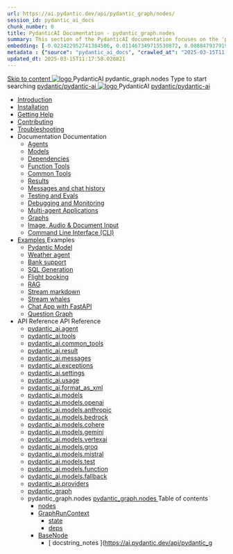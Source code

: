 ```yaml
---
url: https://ai.pydantic.dev/api/pydantic_graph/nodes/
session_id: pydantic_ai_docs
chunk_number: 0
title: PydanticAI Documentation - pydantic_graph.nodes
summary: This section of the PydanticAI documentation focuses on the 'pydantic_graph.nodes' API. It includes navigation links to various resources such as installation guides, getting help, contributing, and troubleshooting, as well as other related documentation topics like agents and models.
embedding: [-0.023422952741384506, 0.011467349715530872, 0.008847937919199467, -0.03507504612207413, 0.027474135160446167, 0.00338808074593544, -0.03811013326048851, 0.020110750570893288, -0.002048683585599065, 0.028107544407248497, 0.010510638356208801, -0.05014491453766823, 0.0050045945681631565, -0.03589320182800293, 0.02821311168372631, -0.018091756850481033, -0.021417155861854553, 0.008577419444918633, 0.015808843076229095, 0.05452599748969078, 0.052097927778959274, -0.0023307488299906254, 0.030799534171819687, 0.0221957229077816, 0.002475905232131481, 0.026893509551882744, 0.016970094293355942, 0.03367627039551735, 0.023568108677864075, -0.010668990202248096, 0.03114263154566288, -0.014014183543622494, -0.029110442847013474, 0.018170934170484543, 0.018804343417286873, -0.0035662271548062563, -0.00738977687433362, 0.01422531995922327, 0.0016173383919522166, 0.034890301525592804, 0.004645002540200949, -0.028424248099327087, 0.014555221423506737, 0.006875131744891405, -0.06355208158493042, -0.01517543476074934, 0.0011480546090751886, 0.03560288995504379, 0.006703583057969809, 0.00596460560336709, -0.07885947823524475, 0.004651600494980812, -0.026194119825959206, 0.013657891191542149, -0.05318000167608261, 0.011704878881573677, -0.027764447033405304, 0.014673985540866852, -0.00868298765271902, -0.030456436797976494, 0.03153851255774498, 0.012589012272655964, -0.007178640458732843, 0.08429624140262604, -0.037767037749290466, 0.01434408500790596, -0.060332249850034714, 0.013776655308902264, -0.052731335163116455, -0.028028367087244987, 0.05133255571126938, 0.053523097187280655, -0.036473825573921204, -0.04927397519350052, -0.001649503712542355, -0.03206635266542435, 0.04943232983350754, 0.07627305388450623, -0.024755751714110374, -0.042675960808992386, 0.017959797754883766, 0.05262576788663864, 0.0020899211522191763, -0.015320590697228909, -0.01422531995922327, -0.057165201753377914, -0.024439048022031784, -0.014172536320984364, -0.024597400799393654, -0.036737747490406036, -0.004786859732121229, -0.015901215374469757, -0.020321886986494064, 0.008900722488760948, 0.07395055145025253, 0.031327374279499054, 0.01741875894367695, 0.0020882717799395323, -0.027368566021323204, 0.005278411787003279, 0.019266203045845032, -0.04658198729157448, -0.05584559962153435, 0.015742864459753036, 0.028635384514927864, 0.006311001256108284, 0.010550226084887981, 0.013479745015501976, -0.009059074334800243, 0.001523316721431911, -0.10979097336530685, -0.01879114657640457, 0.0024033270310610533, 0.03795178234577179, -0.06012111157178879, -0.038083743304014206, -0.02077055163681507, 0.0056182099506258965, 0.03174964711070061, -0.028793737292289734, -0.030482828617095947, 0.0002055694058071822, 0.0057369740679860115, 0.021192824468016624, 0.030245300382375717, 0.01689091883599758, -0.006208732258528471, -0.010378677397966385, -0.03861158341169357, -0.0214039608836174, 0.005703983828425407, -0.019596105441451073, 0.012358082458376884, -0.03462638333439827, -0.02329099364578724, 0.002513843821361661, -0.042042553424835205, 0.0017385769169777632, -0.016297096386551857, 0.017497936263680458, 0.025244005024433136, -0.0531008243560791, 0.007033484056591988, 0.040379852056503296, -0.014014183543622494, 0.026576803997159004, -0.04645002633333206, 0.03869076073169708, -0.05275772884488106, 0.029664674773812294, 0.06376321613788605, 0.024135539308190346, -0.01537337526679039, -0.02322501316666603, -0.044417835772037506, -0.011625702492892742, 0.017458347603678703, 0.005120059475302696, 0.003487050998955965, -0.03869076073169708, -0.013169637881219387, 0.05017130449414253, -0.00758771738037467, -0.0013229020405560732, -0.015558118931949139, 0.005275113042443991, -0.07257816195487976, -0.02995498850941658, -0.03739754855632782, -0.05220349505543709, 0.004328297916799784, -0.05420929193496704, -0.03098427876830101, 0.02995498850941658, 0.015360179357230663, -0.00919103529304266, -0.03686970844864845, -0.002786011900752783, -0.014159340411424637, -0.011414566077291965, -0.0206121988594532, -0.0012321793474256992, -0.032145529985427856, -0.021984586492180824, -0.015346982516348362, 0.0005991822108626366, 0.007475551217794418, 0.00923062302172184, -0.021733861416578293, 0.028318680822849274, 0.021126843988895416, 0.02750052697956562, 0.033861011266708374, 0.015056670643389225, 0.02360769733786583, -0.033940188586711884, 0.06054338440299034, 0.014132948592305183, 0.008412469178438187, 0.02837146446108818, 0.0002818589564412832, 0.008861133828759193, 0.01164549682289362, 0.03043004497885704, 0.0013641396071761847, -0.03262058645486832, 0.022789543494582176, -0.021456744521856308, -0.00799679383635521, -0.02979663573205471, 0.027870016172528267, -0.06228526309132576, -0.00839927326887846, 0.0012115604477003217, 0.004282111767679453, 0.004447062034159899, -0.07004452496767044, 0.028793737292289734, 0.0015274405013769865, 0.027711663395166397, -0.029189618304371834, 0.05212431773543358, 0.03781982138752937, 0.013453352265059948, 0.009019486606121063, -0.00800339225679636, 0.01814454048871994, -0.04447061941027641, 0.01616513729095459, 0.04484010860323906, 0.0011233120458200574, -0.006357187405228615, 0.0007995969499461353, -0.028477033600211143, -0.015558118931949139, -0.054948270320892334, -0.0005748520488850772, -0.019688475877046585, 0.024373067542910576, -0.030245300382375717, -0.029110442847013474, -0.023832030594348907, 0.005802954081445932, 0.0428079217672348, 0.04101325944066048, 0.0022152834571897984, -0.01792020909488201, -0.027131037786602974, 0.015228218398988247, 0.05959327146410942, 0.05484269931912422, 0.008214528672397137, 0.008940310217440128, -0.005905223544687033, -0.010537030175328255, -0.026167728006839752, -0.008801751770079136, -0.001000424032099545, 0.004067676141858101, 0.012661591172218323, 0.01727360300719738, 0.030878709629178047, -0.01129580195993185, -0.03011334128677845, -0.018685579299926758, -0.024518223479390144, 0.0023967288434505463, 0.017946600914001465, -0.06075452268123627, -0.0737394168972969, 0.02726299874484539, 0.0217866450548172, 0.06830265372991562, -0.03510143980383873, -0.03130098432302475, 0.004311802797019482, 0.01054362766444683, 0.03494308888912201, 0.021034471690654755, -0.018527226522564888, 0.01307066809386015, 0.03227749094367027, 0.06824986636638641, 0.03613073006272316, -0.019794045016169548, 0.027711663395166397, -0.0033221004996448755, 0.0024297190830111504, 0.0033171521499753, -0.013275206089019775, 0.039350561797618866, 0.009322995319962502, 0.03977283462882042, -0.025375965982675552, 0.025217613205313683, -0.046793121844530106, 0.05690127983689308, 0.012767159380018711, 0.04724178835749626, -0.03198717534542084, 0.02591700293123722, -0.01196879893541336, 0.00412375945597887, -0.01871197111904621, 0.006515539716929197, 0.006733274087309837, -0.005826047156006098, -0.009138250723481178, 0.04507763683795929, -0.021364372223615646, -0.018514029681682587, 0.01799938455224037, -0.023396560922265053, -0.023818833753466606, -0.031010670587420464, 0.0005443362169899046, 0.08603811264038086, -0.018184129148721695, 0.015043473802506924, -0.02162829227745533, -0.053127218037843704, -0.06360486149787903, 0.06756367534399033, 0.03262058645486832, -0.04328297823667526, 0.0030763244722038507, 0.016521429643034935, 0.008168342523276806, 0.006941111758351326, -0.005700685083866119, 0.026286492124199867, -0.03446802869439125, -0.00299219973385334, 0.042675960808992386, -0.0021954895928502083, -0.03504865616559982, -0.008900722488760948, 0.05080471560359001, -0.021179627627134323, 0.03209274634718895, -0.04272874444723129, -0.050435226410627365, -0.021456744521856308, -0.0340721495449543, -0.02971746027469635, 0.03510143980383873, -0.011210027150809765, 0.038532406091690063, -0.02194499783217907, 0.015888020396232605, 0.0007740296423435211, -0.014264908619225025, 0.0221825260668993, 0.025415554642677307, -0.01855361834168434, -0.003876333823427558, 0.008603811264038086, -0.020876118913292885, -0.009164642542600632, 0.03536536172032356, -0.06550509482622147, -0.02496688812971115, -0.009448357857763767, -0.0014383672969415784, -0.017326386645436287, -0.016059568151831627, -0.03159129619598389, 0.012470248155295849, 0.03504865616559982, 0.004585620481520891, 0.035312578082084656, 0.012034779414534569, 0.001378160435706377, -0.02075735479593277, -0.010537030175328255, -0.03892828896641731, -0.03380822762846947, -0.027632486075162888, 0.0024956990964710712, 0.04462897405028343, 0.006528735626488924, -0.008300302550196648, 0.020717767998576164, 0.018566813319921494, 0.030720358714461327, -0.007356786634773016, -0.01632348820567131, 0.011262811720371246, -0.0038268486969172955, 0.05568724498152733, 0.028872912749648094, -0.030086947605013847, -0.00799679383635521, 0.0010573319159448147, 0.01933218352496624, 0.006119658704847097, -0.005390578415244818, -0.0033039560075849295, 0.0673525407910347, 0.018487637862563133, -0.00903928093612194, 0.00033237499883398414, -0.02797558344900608, 0.014792749658226967, -0.010385275818407536, 0.011566320434212685, 0.06281310319900513, 0.03264697641134262, -0.007402972783893347, -0.014990690164268017, 0.027843622490763664, 0.0028717860113829374, -0.013710674829781055, -0.04090769216418266, -0.017788248136639595, -0.0506991483271122, 0.01910785213112831, 0.015835236757993698, -0.014304496347904205, 0.03388740494847298, -0.007231424562633038, -0.06149350106716156, -0.04088130220770836, -0.013618302531540394, -0.06466054916381836, 0.04779602214694023, 0.06212690845131874, -0.025639886036515236, 0.013842635788023472, -0.047030650079250336, 0.030139733105897903, 0.05061997100710869, 0.039640873670578, 0.00115382787771523, 0.049485113471746445, -0.024293892085552216, 0.00677616149187088, 0.022327682003378868, -0.002630958566442132, 0.0023208516649901867, 0.027078254148364067, -0.06634964048862457, -0.01557131577283144, 0.006132855080068111, -0.017339583486318588, -0.03771425411105156, 0.007178640458732843, -0.05563446134328842, -0.02637886442244053, -0.026405256241559982, 0.005021089222282171, 0.0099102184176445, -0.028160328045487404, 0.009375778958201408, -0.03679053112864494, -0.028872912749648094, 0.06619128584861755, 0.017722267657518387, 0.05006573721766472, -0.006954307667911053, 0.03354430943727493, 0.02528359368443489, -0.042438432574272156, 0.03581402450799942, -0.02805475890636444, -0.004941913299262524, -0.0017072363989427686, -0.0037443735636770725, 0.023568108677864075, 0.022222114726901054, 0.052256278693675995, -0.04032706841826439, -0.023040268570184708, -0.03380822762846947, 0.003036736510694027, -0.014172536320984364, 0.004031387157738209, 0.034441638737916946, 0.0016148642171174288, 0.01649503782391548, -0.002277964726090431, -0.02148313634097576, 0.006202134303748608, 0.003559629200026393, 0.040300674736499786, 0.05127977207303047, 0.013011286035180092, -0.013657891191542149, -0.00019134243484586477, 0.023990383371710777, -0.034204110503196716, 0.0027695167809724808, 0.03818931058049202, -0.015742864459753036, 0.027315782383084297, 0.02377924695611, -0.05737634003162384, -0.012285503558814526, -0.010913116857409477, -0.027289390563964844, -0.012424062006175518, -0.007264414336532354, -0.027051862329244614, 0.04127718135714531, 0.0013179534580558538, -0.060490600764751434, 0.01893630251288414, 0.009507739916443825, -0.001640431466512382, 0.04270235449075699, -0.046397242695093155, 0.0037146825343370438, 0.005895326379686594, 0.023343777284026146, 0.018038973212242126, 0.041488319635391235, 0.008927114307880402, 0.013255411759018898, -0.006413270719349384, -0.006660696119070053, 0.01561090350151062, -0.0257454551756382, 0.006954307667911053, -0.01759030856192112, 0.008729173801839352, -0.013466548174619675, -0.005661096889525652, -0.029691068455576897, -0.0018886817852035165, -0.004206234589219093, 0.017788248136639595, -0.0033204511273652315, 0.030139733105897903, 0.004641703329980373, -0.06186299026012421, 0.0116850845515728, 0.01989961415529251, -0.00844545941799879, -0.02131158858537674, -0.005070574581623077, -0.012786952778697014, 0.020110750570893288, -0.03615712374448776, 0.004272214602679014, -0.009507739916443825, 0.0022400261368602514, 0.017062466591596603, -0.01592760905623436, 0.001568678067997098, 0.0356556735932827, 0.06524117290973663, -0.019068263471126556, 0.01355232298374176, -0.03742394223809242, -0.001315479283221066, 0.017168035730719566, -0.02029549330472946, -0.023673677816987038, 0.03145933523774147, 0.014410064555704594, -0.00878855586051941, -0.014713573269546032, 0.035470928996801376, 0.038769934326410294, -0.011005489155650139, 0.06587458401918411, 0.032910898327827454, -0.018038973212242126, -0.029849419370293617, -0.018883518874645233, -0.0011101160198450089, -0.0001359809684799984, 0.0030317879281938076, -0.014238516800105572, 0.0007365033961832523, -0.018250109627842903, -0.017220819368958473, -0.005021089222282171, -0.021364372223615646, -0.0110978614538908, -0.030482828617095947, -0.03388740494847298, 0.018012581393122673, 0.0017517729429528117, -0.03921860083937645, 0.025138437747955322, -0.01252303272485733, 0.004272214602679014, 0.008709379471838474, -0.013869027607142925, 0.02360769733786583, -0.019068263471126556, -0.011619104072451591, -0.015901215374469757, -0.016838135197758675, -0.021575508639216423, 0.031010670587420464, -0.029691068455576897, -0.047030650079250336, 0.03969365730881691, 0.0005880480748601258, -0.017709072679281235, -0.010979097336530685, 0.043151017278432846, -0.00011206316412426531, 0.0010383626213297248, -0.0072182281874120235, 0.005380681250244379, -0.02392440289258957, 0.015544923022389412, -0.029849419370293617, 0.001990951132029295, -0.004707683809101582, -0.03995757922530174, 0.003252821508795023, 0.04143553599715233, -0.04328297823667526, 0.016455449163913727, 0.052968863397836685, -0.05753469094634056, 0.011440957896411419, 0.01855361834168434, -0.004179842304438353, 0.002814053324982524, -0.02289511263370514, 0.015109454281628132, -0.011157243512570858, -0.026048963889479637, -0.0225784070789814, -0.017709072679281235, -0.03792538866400719, 0.02637886442244053, 0.03383462131023407, 0.012496639974415302, -0.03174964711070061, 0.010028982535004616, -0.010121354833245277, -0.03196078538894653, 0.005595116876065731, -0.025930199772119522, 0.008458655327558517, 0.02447863481938839, -0.021905409172177315, -0.029268793761730194, 0.025798238813877106, -0.04191059246659279, -0.012542826123535633, 0.008748968131840229, 0.019675280898809433, -0.00677616149187088, 0.0005641302559524775, 0.01972806453704834, 0.01477955374866724, -0.002263119211420417, -0.010985694825649261, -0.0108933225274086, -0.015254611149430275, -0.034520816057920456, -0.015544923022389412, 0.012687982991337776, -0.041646670550107956, 0.026919901371002197, 0.02599617838859558, -0.029902204871177673, -0.0483238622546196, 0.013334588147699833, 0.03536536172032356, 0.04784880578517914, -0.0005571198998950422, 0.018751557916402817, -0.015320590697228909, 0.04090769216418266, 0.030720358714461327, 0.029031265527009964, 0.008069372735917568, -0.013492940925061703, 0.011302399449050426, -0.04056459665298462, -0.013671087101101875, 0.030086947605013847, -0.006264815106987953, 0.0017451749881729484, -0.07088907063007355, 0.06318259239196777, 0.08978579193353653, -0.014159340411424637, 0.007238022517412901, 0.019226616248488426, 0.02107406035065651, 0.026603195816278458, 0.015109454281628132, -0.014885121956467628, 0.016336685046553612, -0.016033176332712173, 0.009250417351722717, -0.0027035365346819162, -0.01877795159816742, 0.041884198784828186, -0.01124961581081152, -0.10192613303661346, -0.03354430943727493, -0.005416970234364271, -0.016930505633354187, 0.015795648097991943, -0.015637295320630074, 0.0006070173694752157, 0.008748968131840229, 0.011355184018611908, 0.031195415183901787, -0.05061997100710869, -0.010339089669287205, 0.020427454262971878, -0.03581402450799942, 0.01687772199511528, -0.016692977398633957, 0.0026392058935016394, 0.014198928140103817, 0.012008387595415115, -0.004522939212620258, -0.02552112191915512, -0.03296368196606636, 0.02154911682009697, -0.001684968126937747, 0.005806253291666508, -0.006165844853967428, -0.012866129167377949, -0.006099864840507507, 0.011671888642013073, -0.01378985121846199, -0.008458655327558517, -0.014528828673064709, -0.0005661921459250152, -0.00225652102380991, -0.005360887385904789, 0.011315595358610153, -0.002865188056603074, -0.054789915680885315, 0.029295187443494797, -0.03845323249697685, 0.005354288965463638, -0.027368566021323204, 0.002729928819462657, -0.011467349715530872, -0.028477033600211143, -0.03074675053358078, -0.04716261103749275, -0.0016462047351524234, 0.02639205940067768, -0.006607912015169859, -0.004427268169820309, -0.01157291792333126, 0.009949807077646255, -0.01949053630232811, -0.03789899870753288, 0.023911206051707268, 0.004760467913001776, 0.001333623775281012, 0.005832645110785961, -0.01129580195993185, 0.01600678451359272, -0.02077055163681507, -0.0033666370436549187, -0.03335956484079361, 0.03106345422565937, 0.018408462405204773, -0.0103060994297266, 0.005967904347926378, 0.00021113647380843759, -0.023660480976104736, 0.009936610236763954, -0.014212124049663544, -0.005192637909203768, 0.012925511226058006, 0.024505028501152992, 0.015149042010307312, -0.02289511263370514, 0.023436149582266808, -0.06244361400604248, 0.009151446633040905, -0.0035761240869760513, -0.0048726340755820274, 0.004536135122179985, 0.011440957896411419, -0.012932109646499157, 0.01497749425470829, 0.002965807681903243, 0.009732072241604328, -0.03481112793087959, -0.04217451065778732, -0.01359191071242094, -0.06703583151102066, -0.009184436872601509, 0.010932911187410355, -0.005261917132884264, 0.019147438928484917, -0.034204110503196716, 0.005050780717283487, -0.11063551902770996, 7.025855302345008e-05, 0.011513535864651203, -0.005374083295464516, 0.05521218851208687, -0.03481112793087959, 0.026590000838041306, 0.010286305099725723, 0.026735156774520874, -0.026893509551882744, 0.0049880994483828545, 0.011427761986851692, -0.04098686948418617, -0.01654782146215439, 0.02425430342555046, -0.020493434742093086, 0.047584883868694305, -0.00657822098582983, 0.02987581118941307, -0.008108960464596748, -0.016363076865673065, 0.01458161324262619, -0.01394820399582386, 0.04191059246659279, -0.009784855879843235, 0.0023934298660606146, 0.0003496948047541082, 0.024373067542910576, 0.027949191629886627, 0.03663218021392822, -0.02044065110385418, -0.04618610441684723, -0.04344132915139198, 0.03842683881521225, -0.013380774296820164, 0.04447061941027641, 0.003625609213486314, 0.023832030594348907, 0.015650492161512375, 0.008353087119758129, 0.02519122138619423, -0.0257454551756382, -0.0016824938356876373, 0.01600678451359272, 0.012509836815297604, 0.015954000875353813, -0.020480237901210785, -0.0030185917858034372, -0.010385275818407536, 0.010635999962687492, 0.01608595997095108, 0.02821311168372631, -0.006146050989627838, 0.0027183822821825743, 0.047189004719257355, 0.024848124012351036, -0.049326758831739426, -0.010603009723126888, -0.0012016635155305266, 0.012054573744535446, 0.006449559703469276, 0.007092866115272045, -0.0012239317875355482, -0.015505335293710232, -0.02908405102789402, -0.016415860503911972, -0.022947896271944046, 0.00453943433240056, -0.006624407134950161, -0.0026375565212219954, -0.014132948592305183, 0.02305346354842186, -0.002433018060401082, -0.03193439170718193, -0.002353841904550791, 0.03233027458190918, -0.013288401998579502, -0.016059568151831627, 0.011203429661691189, -0.03364987671375275, 0.02734217420220375, -0.0221825260668993, -0.019688475877046585, 0.029691068455576897, -0.0014350683195516467, -0.007831843569874763, 0.002904776018112898, -0.01567688398063183, 0.004090769216418266, -0.0053377943113446236, 0.006739872507750988, -0.022842327132821083, -0.005809552036225796, 0.016917310655117035, -0.029031265527009964, -0.0017187829362228513, 0.010860332287847996, 0.020071161910891533, 0.02281593531370163, -0.005314701236784458, 0.031432945281267166, 0.027394957840442657, 0.002891580108553171, 0.0332803875207901, -0.03288450837135315, 0.041884198784828186, 0.0014853781322017312, -0.03998396918177605, -0.028107544407248497, 0.027843622490763664, 0.009778258390724659, 0.021654685959219933, -0.008023186586797237, -0.028740953654050827, -0.04761127755045891, -0.005928316619247198, 0.04557908698916435, -0.000955062685534358, -0.05159647762775421, -0.02036147378385067, 0.007858236320316792, -0.017735464498400688, 0.0014474395429715514, 0.053839802742004395, 0.003272615373134613, 0.010576617904007435, -0.0044602579437196255, 0.00360581511631608, -0.013499538414180279, 0.00931639689952135, 0.0107019804418087, 0.00522892689332366, -0.04325658455491066, 0.045209597796201706, -0.013565518893301487, 0.0014680583262816072, 0.04684590548276901, -0.03436246141791344, 0.008056175895035267, 0.008122156374156475, 0.016270704567432404, -0.019952397793531418, 0.0005917594535276294, -0.006835543550550938, -0.045130424201488495, 0.017484739422798157, 0.0007472251891158521, -0.01632348820567131, 0.007079670205712318, -0.02036147378385067, 0.01711525022983551, -0.0072974045760929585, -0.0064858486875891685, 0.025732258334755898, 0.00721163023263216, 0.018329285085201263, -0.0050870697014033794, -0.034995872527360916, -0.02306666038930416, 0.017735464498400688, -0.021839430555701256, 0.025692669674754143, 0.0027893108781427145, -0.021984586492180824, -0.018368873745203018, -0.00903268251568079, -0.01694370247423649, -0.009151446633040905, -0.03668496385216713, -0.001450738520361483, -0.012199729681015015, 0.027790838852524757, 0.03219831362366676, 0.06138793006539345, 0.024623792618513107, 0.09295283257961273, 0.05133255571126938, 0.007924215868115425, -0.036579396575689316, 0.0016346581978723407, -0.009059074334800243, -0.033412348479032516, 0.023251404985785484, 0.011704878881573677, 0.04404834657907486, -0.005552229471504688, -0.0009633101872168481, 0.02805475890636444, -0.018263306468725204, 0.033729054033756256, 0.03718641400337219, 0.009092064574360847, -0.007343590725213289, 0.039640873670578, 0.01315644197165966, 0.007020288147032261, 0.009454955346882343, 0.008557625114917755, -0.0038895297329872847, 0.004918820224702358, 0.013605106621980667, 0.028661776334047318, 0.01311685424298048, -0.02401677519083023, 0.03481112793087959, 0.023752853274345398, -0.004549331497400999, -0.019820436835289, 0.01996559277176857, 0.02344934456050396, 0.013895419426262379, 0.0017748660175129771, -0.007944010198116302, -0.0038235497195273638, -0.018263306468725204, 0.02164148911833763, -0.00011690858082147315, -0.014528828673064709, -0.0036849912721663713, 0.005911821499466896, -0.02987581118941307, -0.02172066457569599, 0.0003478391154203564, 0.023119444027543068, -0.011223223991692066, 0.016521429643034935, 0.0024742556270211935, 0.028477033600211143, -0.002929518697783351, -0.00463510537520051, -0.01414614450186491, 0.019820436835289, -0.02566627785563469, 0.0016791948582977057, 0.03423050045967102, -0.002243325114250183, 0.036236297339200974, 0.013479745015501976, 0.01402737945318222, -0.0007773286197334528, -0.029347971081733704, 0.005941512528806925, 0.0016692978097125888, -0.030931495130062103, 0.004968305118381977, 0.014858730137348175, 0.006429765839129686, 0.0420161597430706, -0.00045320115168578923, -0.025415554642677307, -0.020018378272652626, 0.013882223516702652, 0.025098849087953568, -0.0210080798715353, -0.012773756869137287, -0.009652895852923393, 0.03494308888912201, -0.0008692884584888816, -0.00369488843716681, 0.013097059912979603, 0.010807548649609089, 0.0428079217672348, 0.0037806625477969646, -0.01665339060127735, -0.003919220995157957, -0.011546526104211807, 0.00421943049877882, 0.0026375565212219954, 0.022050566971302032, 0.02757970243692398, -0.04959068074822426, 0.04391638934612274, 0.0001676308165770024, 0.010398471727967262, -0.03781982138752937, -0.020862923935055733, -0.01974126137793064, -0.037529509514570236, -0.0033600390888750553, -0.01776185631752014, -0.023185424506664276, -0.006875131744891405, -0.004981501493602991, 0.008814947679638863, -0.00517284357920289, -0.022763151675462723, -0.012879325076937675, -0.05101585388183594, -0.013578714802861214, 0.014119751751422882, 0.004859438166022301, -0.003323750104755163, 0.005779861006885767, -0.007759265601634979, 0.0023571408819407225, 0.004961707163602114, 0.012476846575737, 0.0037542704958468676, 0.012793551199138165, -0.03892828896641731, 0.01743195578455925, 0.007680089678615332, 0.0017732165288180113, 0.025481533259153366, 0.0072182281874120235, 0.002974055241793394, 0.005542332772165537, -0.09010249376296997, 0.019609300419688225, 0.0112892035394907, -0.0002633020339999348, -0.032462235540151596, -0.013539127074182034, 0.00967269018292427, 0.016758957877755165, 0.026880312711000443, -0.04067016392946243, -0.02187901735305786, -0.0340721495449543, 0.00495510920882225, 0.011078067123889923, 0.020955296233296394, 0.007818647660315037, 0.003244573948904872, 0.003318801522254944, -0.01941136084496975, 0.011460752226412296, -0.008293705061078072, 0.01687772199511528, -0.012945305556058884, 0.0029212711378932, 0.029110442847013474, -0.013473146595060825, 0.052652161568403244, -0.03299007564783096, 0.014172536320984364, -0.045684654265642166, -0.005885429214686155, -0.02107406035065651, -0.035207007080316544, -0.0004767065984196961, -0.002370336791500449, -0.01462120097130537, -0.01671936921775341, 0.031406551599502563, -0.015135846100747585, 0.017867425456643105, 0.001009496278129518, -0.012806747108697891, 0.0038268486969172955, 0.08408510684967041, -0.004453659988939762, -0.03631547465920448, 0.028107544407248497, 0.0038796328008174896, 0.021377569064497948, -0.002830548444762826, 0.010596412234008312, 0.006146050989627838, -0.021140040829777718, -0.02860899269580841, 0.027447743341326714, 0.00758771738037467, -0.0010169190354645252, -0.0011653744149953127, -0.01830289326608181, 0.00429530767723918, 0.006248319987207651, 0.01458161324262619, 0.005895326379686594, 0.02321181632578373, 0.054156508296728134, -0.025006476789712906, -0.00795720610767603, 0.014766357839107513, -0.0067827594466507435, 0.025098849087953568, -0.007336992770433426, 0.010246717371046543, 0.020585807040333748, 0.001207436784170568, -0.05790418013930321, -0.017880620434880257, -0.0006618633633479476, -0.039588090032339096, 0.018989088013768196, 0.003427668707445264, -0.012542826123535633, -0.007501943036913872, 0.018236912786960602, 0.03679053112864494, 0.010372079908847809, -0.013763459399342537, -0.005575322546064854, -0.007158846128731966, 0.024689771234989166, 0.02226170338690281, 0.0014136247336864471, 0.004011593293398619, -0.002081673825159669, -0.01664019376039505, 0.016679782420396805, 0.0013237267266958952, -0.01541296299546957, 0.0017996085807681084, -0.025890611112117767, 0.012549424543976784, 0.046634770929813385, 0.03979922831058502, 0.04286070540547371, -0.030720358714461327, 0.009560523554682732, 0.004786859732121229, 0.01576925627887249, -0.015967195853590965, -0.053839802742004395, 0.01702287793159485, -0.014080164022743702, 0.0021113648544996977, 0.03285811468958855, -0.023660480976104736, 0.002675495110452175, 0.006835543550550938, 0.0033666370436549187, 0.004034686367958784, 0.023739658296108246, -0.00966609176248312, -6.773274799343199e-05, 0.043863601982593536, 0.04272874444723129, -0.012470248155295849, -0.025719063356518745, -0.028899306431412697, 0.03929777815937996, -0.02645803987979889, -0.03890189528465271, 0.016217920929193497, 0.007548129186034203, -0.024307087063789368, 0.01799938455224037, 0.02757970243692398, 0.02226170338690281, -0.020071161910891533, 0.03834766149520874, 0.0008577419794164598, 0.009494544006884098, -0.01759030856192112, -0.006690387148410082, -0.013829439878463745, 0.018250109627842903, 0.015254611149430275, 0.0214039608836174, -0.031802430748939514, 0.014317692257463932, 0.010028982535004616, 0.009633101522922516, 0.003427668707445264, -0.012654992751777172, -0.030139733105897903, 0.030957886949181557, 0.01839526556432247, 0.020730962976813316, 0.012384474277496338, -0.017471544444561005, -0.021258804947137833, -0.005179441999644041, -0.024201519787311554, -0.008900722488760948, -0.04304545000195503, 0.010583216324448586, 0.00820133276283741, -0.03781982138752937, -0.005294906906783581, -0.030166124925017357, 0.0186327937990427, 0.01192921120673418, 0.03346513211727142, -0.008405870757997036, -0.021588705480098724, -0.001019393326714635, -0.005116760730743408, 0.020651787519454956, -0.003056530375033617, 0.004222729708999395, -0.0035662271548062563, 0.015188630670309067, 0.018909910693764687, -0.0032874608878046274, -0.04589579254388809, 0.014885121956467628, 0.004549331497400999, 0.02329099364578724, 0.001901877811178565, -0.013710674829781055, 0.017168035730719566, -0.011229821480810642, 0.02290830761194229, 0.015254611149430275, -0.007548129186034203, 0.01987322047352791, -0.013341186568140984, 0.00028144658426754177, -0.009850836358964443, 0.03185521811246872, 0.016033176332712173, -0.0776982232928276, 0.02075735479593277, -0.019820436835289, -0.015584511682391167, -0.016824938356876373, 0.0002597968268673867, 0.005512641742825508, -0.007633903529495001, -0.025336377322673798, 0.01925300806760788, 0.019688475877046585, -0.007264414336532354, 0.0017154839588329196, 0.013275206089019775, 0.0043579889461398125, 0.01917383074760437, -0.012879325076937675, 0.01192921120673418, 0.021285196766257286, 0.01276056095957756, -0.018421657383441925, -0.0010169190354645252, -0.02354171685874462, 0.006631005089730024, -0.008630204014480114, -0.04328297823667526, -0.023647285997867584, 0.007310600485652685, -0.02710464596748352, 0.0012849634513258934, 0.0017006383277475834, -0.032831721007823944, -0.013882223516702652, 0.007165444083511829, -0.03972005099058151, 0.0013113555032759905, -0.007897824048995972, -0.0008866082644090056, -0.00029794161673635244, -0.009837640449404716, 0.043546900153160095, -0.0027447743341326714, -0.007402972783893347, 0.025309985503554344, 0.018989088013768196, -0.016204724088311195, 0.009976198896765709, -0.007435963023453951, 0.007132454309612513, -0.021258804947137833, 0.017616700381040573, -0.01089992094784975, 0.02107406035065651, 0.0059448117390275, -0.014951102435588837, -0.010160943493247032, -0.0041402545757591724, 0.009817846119403839, -0.007323796860873699, 0.0034903499763458967, 0.011757662519812584, 0.0024396160151809454, 0.00986403226852417, 0.022050566971302032, -0.008920515887439251, -0.00011061984696425498, -0.003909323830157518, 0.00503098638728261, -0.027632486075162888, -0.0005595941329374909, -0.002144354861229658, 0.013763459399342537, -0.0006004193564876914, -0.02281593531370163, 0.012252514250576496, 0.041805021464824677, -0.01569007895886898, -0.006409971509128809, -0.0103060994297266, 0.001127435825765133, -0.007053277920931578, -0.022235309705138206, -0.02083653211593628, 0.02860899269580841, -0.01314984355121851, -0.009850836358964443, 0.0210080798715353, 0.0008132053771987557, 0.009527533315122128, -0.040221501141786575, -0.015624099411070347, 0.005532435607165098, -0.016297096386551857, -0.03631547465920448, 0.015782451257109642, 0.002515493193641305, 0.012008387595415115, -0.020031573250889778, -0.03320121020078659, 0.00301034445874393, -0.024755751714110374, 0.02512524090707302, -0.003506844863295555, -0.00369488843716681, -0.003020241390913725, -0.010734970681369305, 0.019134243950247765, -0.004410773050040007, -0.013440156355500221, 0.024861320853233337, 0.020889315754175186, -0.02344934456050396, 0.0032264292240142822, -0.06888327747583389, 0.0005162946763448417, 0.01567688398063183, 0.019820436835289, -0.008702781982719898, 0.002856940496712923, -0.004625208675861359, -0.0017105353763327003, 0.018738362938165665, -0.0023934298660606146, -0.0052256276831030846, -0.014489240944385529, 0.013684283010661602, -0.007086268160492182, -0.008181538432836533, 0.010398471727967262, 0.011203429661691189, 0.017339583486318588, -0.006007492542266846, 0.0051035648211836815, 0.006139453034847975, -0.00031340570421889424, 0.039429739117622375, 0.013050873763859272, 0.03050922229886055, -0.015228218398988247, 0.01910785213112831, 0.012384474277496338, 0.0016528028063476086, 0.0001605173310963437, 0.005393877159804106, 0.002469307044520974, -0.021219216287136078, -0.009679287672042847, 0.04586939886212349, 0.014937905594706535, -0.004549331497400999, 0.03227749094367027, 0.012424062006175518, 0.008920515887439251, -0.019675280898809433, 0.008174940943717957, 0.0022763151209801435, -0.012701178900897503, 0.003516742028295994, -0.01871197111904621, 0.03233027458190918, 0.02892569825053215, -0.0013484692899510264, 0.02940075471997261, -0.017537523061037064, 0.016904113814234734, 0.03240944817662239, -0.021826233714818954, 0.007145650219172239, 0.005905223544687033, 0.027922799810767174, 0.0021938399877399206, -0.03890189528465271, 0.003734476398676634, 0.01592760905623436, 0.0009352686465717852, 0.010556823574006557, 0.015742864459753036, 0.03874354436993599, -0.007937411777675152, 0.014476045034825802, -0.006393476389348507, -0.0019596104975789785, 0.009290005080401897, 0.024531420320272446, 0.011777456849813461, -0.03206635266542435, 0.010748166590929031, 0.011876426637172699, -0.0202163178473711, -0.003939014859497547, 0.012681384570896626, 0.01137497741729021, -0.014119751751422882, -0.0033847817685455084, 0.010827342979609966, -0.001855691778473556, 0.008069372735917568, 0.004414072260260582, -0.009613308124244213, 0.014159340411424637, 0.01164549682289362, -0.034652773290872574, -0.0003010344225913286, -0.02558710239827633, 0.015465747565031052, -0.019437752664089203, -0.011704878881573677, -0.013921811245381832, 0.015122650191187859, -0.011302399449050426, 0.0022053865250200033, 0.019846828654408455, -0.03694888576865196, 0.005469754338264465, -0.010979097336530685, 0.021417155861854553, -0.002134457929059863, 0.027526918798685074, -0.019147438928484917, -0.011394771747291088, -0.02424110658466816, -0.024623792618513107, -0.004268915858119726, 0.0029509621672332287, -0.04502485319972038, 0.03343873843550682, -0.013024481944739819, 0.008207930251955986, -0.0028635384514927864, 0.0007740296423435211, 0.010807548649609089, 0.0033501421567052603, 0.015426158905029297, -0.02677474543452263]
metadata : {"source": "pydantic_ai_docs", "crawled_at": "2025-03-15T11:17:58.027057", "url_path": "/api/pydantic_graph/nodes/", "chunk_size": 5000}
updated_dt: 2025-03-15T11:17:58.028821
---
```

[ Skip to content ](https://ai.pydantic.dev/api/pydantic_graph/nodes/#pydantic_graphnodes)
[ ![logo](https://ai.pydantic.dev/img/logo-white.svg) ](https://ai.pydantic.dev/ "PydanticAI")
PydanticAI 
pydantic_graph.nodes 
Type to start searching
[ pydantic/pydantic-ai  ](https://github.com/pydantic/pydantic-ai "Go to repository")
[ ![logo](https://ai.pydantic.dev/img/logo-white.svg) ](https://ai.pydantic.dev/ "PydanticAI") PydanticAI 
[ pydantic/pydantic-ai  ](https://github.com/pydantic/pydantic-ai "Go to repository")
  * [ Introduction  ](https://ai.pydantic.dev/)
  * [ Installation  ](https://ai.pydantic.dev/install/)
  * [ Getting Help  ](https://ai.pydantic.dev/help/)
  * [ Contributing  ](https://ai.pydantic.dev/contributing/)
  * [ Troubleshooting  ](https://ai.pydantic.dev/troubleshooting/)
  * Documentation  Documentation 
    * [ Agents  ](https://ai.pydantic.dev/agents/)
    * [ Models  ](https://ai.pydantic.dev/models/)
    * [ Dependencies  ](https://ai.pydantic.dev/dependencies/)
    * [ Function Tools  ](https://ai.pydantic.dev/tools/)
    * [ Common Tools  ](https://ai.pydantic.dev/common_tools/)
    * [ Results  ](https://ai.pydantic.dev/results/)
    * [ Messages and chat history  ](https://ai.pydantic.dev/message-history/)
    * [ Testing and Evals  ](https://ai.pydantic.dev/testing-evals/)
    * [ Debugging and Monitoring  ](https://ai.pydantic.dev/logfire/)
    * [ Multi-agent Applications  ](https://ai.pydantic.dev/multi-agent-applications/)
    * [ Graphs  ](https://ai.pydantic.dev/graph/)
    * [ Image, Audio & Document Input  ](https://ai.pydantic.dev/input/)
    * [ Command Line Interface (CLI)  ](https://ai.pydantic.dev/cli/)
  * [ Examples  ](https://ai.pydantic.dev/examples/)
Examples 
    * [ Pydantic Model  ](https://ai.pydantic.dev/examples/pydantic-model/)
    * [ Weather agent  ](https://ai.pydantic.dev/examples/weather-agent/)
    * [ Bank support  ](https://ai.pydantic.dev/examples/bank-support/)
    * [ SQL Generation  ](https://ai.pydantic.dev/examples/sql-gen/)
    * [ Flight booking  ](https://ai.pydantic.dev/examples/flight-booking/)
    * [ RAG  ](https://ai.pydantic.dev/examples/rag/)
    * [ Stream markdown  ](https://ai.pydantic.dev/examples/stream-markdown/)
    * [ Stream whales  ](https://ai.pydantic.dev/examples/stream-whales/)
    * [ Chat App with FastAPI  ](https://ai.pydantic.dev/examples/chat-app/)
    * [ Question Graph  ](https://ai.pydantic.dev/examples/question-graph/)
  * API Reference  API Reference 
    * [ pydantic_ai.agent  ](https://ai.pydantic.dev/api/agent/)
    * [ pydantic_ai.tools  ](https://ai.pydantic.dev/api/tools/)
    * [ pydantic_ai.common_tools  ](https://ai.pydantic.dev/api/common_tools/)
    * [ pydantic_ai.result  ](https://ai.pydantic.dev/api/result/)
    * [ pydantic_ai.messages  ](https://ai.pydantic.dev/api/messages/)
    * [ pydantic_ai.exceptions  ](https://ai.pydantic.dev/api/exceptions/)
    * [ pydantic_ai.settings  ](https://ai.pydantic.dev/api/settings/)
    * [ pydantic_ai.usage  ](https://ai.pydantic.dev/api/usage/)
    * [ pydantic_ai.format_as_xml  ](https://ai.pydantic.dev/api/format_as_xml/)
    * [ pydantic_ai.models  ](https://ai.pydantic.dev/api/models/base/)
    * [ pydantic_ai.models.openai  ](https://ai.pydantic.dev/api/models/openai/)
    * [ pydantic_ai.models.anthropic  ](https://ai.pydantic.dev/api/models/anthropic/)
    * [ pydantic_ai.models.bedrock  ](https://ai.pydantic.dev/api/models/bedrock/)
    * [ pydantic_ai.models.cohere  ](https://ai.pydantic.dev/api/models/cohere/)
    * [ pydantic_ai.models.gemini  ](https://ai.pydantic.dev/api/models/gemini/)
    * [ pydantic_ai.models.vertexai  ](https://ai.pydantic.dev/api/models/vertexai/)
    * [ pydantic_ai.models.groq  ](https://ai.pydantic.dev/api/models/groq/)
    * [ pydantic_ai.models.mistral  ](https://ai.pydantic.dev/api/models/mistral/)
    * [ pydantic_ai.models.test  ](https://ai.pydantic.dev/api/models/test/)
    * [ pydantic_ai.models.function  ](https://ai.pydantic.dev/api/models/function/)
    * [ pydantic_ai.models.fallback  ](https://ai.pydantic.dev/api/models/fallback/)
    * [ pydantic_ai.providers  ](https://ai.pydantic.dev/api/providers/)
    * [ pydantic_graph  ](https://ai.pydantic.dev/api/pydantic_graph/graph/)
    * pydantic_graph.nodes  [ pydantic_graph.nodes  ](https://ai.pydantic.dev/api/pydantic_graph/nodes/) Table of contents 
      * [ nodes  ](https://ai.pydantic.dev/api/pydantic_graph/nodes/#pydantic_graph.nodes)
      * [ GraphRunContext  ](https://ai.pydantic.dev/api/pydantic_graph/nodes/#pydantic_graph.nodes.GraphRunContext)
        * [ state  ](https://ai.pydantic.dev/api/pydantic_graph/nodes/#pydantic_graph.nodes.GraphRunContext.state)
        * [ deps  ](https://ai.pydantic.dev/api/pydantic_graph/nodes/#pydantic_graph.nodes.GraphRunContext.deps)
      * [ BaseNode  ](https://ai.pydantic.dev/api/pydantic_graph/nodes/#pydantic_graph.nodes.BaseNode)
        * [ docstring_notes  ](https://ai.pydantic.dev/api/pydantic_g